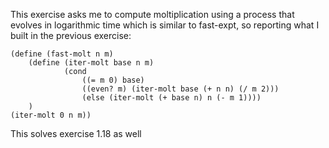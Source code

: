 This exercise asks me to compute moltiplication using a process that evolves in logarithmic time which is similar to fast-expt, so reporting what I built in the previous exercise:

``` racket
(define (fast-molt n m)
	(define (iter-molt base n m)
			(cond 
				((= m 0) base)
				((even? m) (iter-molt base (+ n n) (/ m 2)))
				(else (iter-molt (+ base n) n (- m 1))))
	)
(iter-molt 0 n m))
```

This solves exercise 1.18 as well